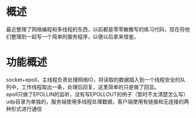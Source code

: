 # 概述
  最近整理了网络编程和多线程的东西，以前都是零零散散写的练习代码，现在将他们整理到一起写一个简单的服务程序，以便以后拿来借鉴。
# 功能概述
  socket+epoll，主线程负责处理网络IO，将读取的数据插入到一个线程安全的队列中，工作线程取出一条，处理后回复，这里简单的只是做了回显。  
  epoll只做了EPOLLIN的监听，没有写EPOLLOUT的例子（暂时不太清楚怎么写）  
  udp目录为单独的，服务端使用多线程处理数据，客户端使用有链接和无连接的两种形式进行通信
